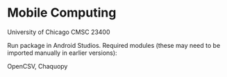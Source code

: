 # Mobile Computing

University of Chicago
CMSC 23400

Run package in Android Studios.
Required modules (these may need to be imported manually in earlier versions):

OpenCSV,
Chaquopy

